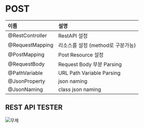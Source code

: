 # POST


|이름|설명|
|:------|:---|
|@RestController|RestAPI 설정|
|@RequestMapping|리소스를 설정 (method로 구분가능)|
|@PostMapping|Post Resource 설정|
|@RequestBody|Request Body 부분 Parsing|
|@PathVariable|URL Path Variable Parsing|
|@JsonProperty|json naming|
|@JsonNaming|class json naming|   



## REST API TESTER
![무제](https://user-images.githubusercontent.com/50236501/124351597-42ae5c80-dc36-11eb-8206-5708cb46899b.jpg)
